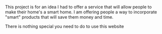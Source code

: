 This project is for an idea I had to offer a service that will allow people to make their home's a smart home.  I am offering people a way to incorporate "smart" products that will save them money and time.

There is nothing special you need to do to use this website 